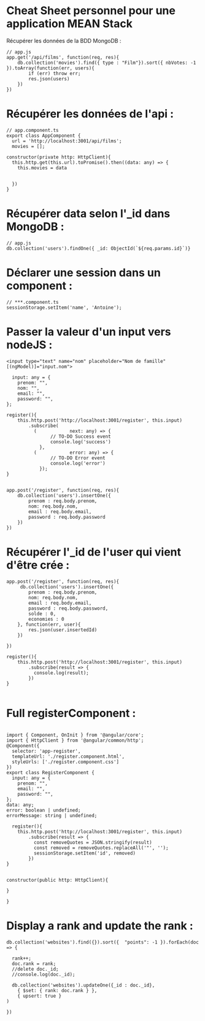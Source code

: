 # Cheat Sheet personnel pour une application MEAN Stack


Récupérer les données de la BDD MongoDB :
````
// app.js
app.get('/api/films', function(req, res){
    db.collection('movies').find({ type : "Film"}).sort({ nbVotes: -1 }).toArray(function(err, users){
        if (err) throw err;
        res.json(users)
    })
})

````
# Récupérer les données de l'api :
````
// app.component.ts
export class AppComponent {
  url = 'http://localhost:3001/api/films';
  movies = [];
 
constructor(private http: HttpClient){
  this.http.get(this.url).toPromise().then((data: any) => {
    this.movies = data
 
   
  })
}
````

# Récupérer data selon l'_id dans MongoDB :
````
// app.js
db.collection('users').findOne({ _id: ObjectId(`${req.params.id}`)}
````

# Déclarer une session dans un component :
````
// ***.component.ts
sessionStorage.setItem('name', 'Antoine');
````

# Passer la valeur d'un input vers nodeJS :
````
<input type="text" name="nom" placeholder="Nom de famille" [(ngModel)]="input.nom">
````
````
  input: any = {
    prenom: "",
    nom: "",
    email: "",
    password: "",
};

register(){
    this.http.post('http://localhost:3001/register', this.input)
        .subscribe(
          (            next: any) => {
                // TO-DO Success event
                console.log('success')
            },
          (            error: any) => {
                // TO-DO Error event
                console.log('error')
            });
}
````

````

app.post('/register', function(req, res){
    db.collection('users').insertOne({
        prenom : req.body.prenom,
        nom: req.body.nom,
        email : req.body.email,
        password : req.body.password
    })
})

````


# Récupérer l'_id de l'user qui vient d'être crée :
````
app.post('/register', function(req, res){
     db.collection('users').insertOne({
        prenom : req.body.prenom,
        nom: req.body.nom,
        email : req.body.email,
        password : req.body.password,
        solde : 0,
        economies : 0
    }, function(err, user){
        res.json(user.insertedId)
    })

})

````


````
register(){
    this.http.post('http://localhost:3001/register', this.input)
        .subscribe(result => {
          console.log(result);
        })
}


````
# Full registerComponent :

````

import { Component, OnInit } from '@angular/core';
import { HttpClient } from '@angular/common/http';
@Component({
  selector: 'app-register',
  templateUrl: './register.component.html',
  styleUrls: ['./register.component.css']
})
export class RegisterComponent {
  input: any = {
    prenom: "",
    email: "",
    password: "",
};
data: any;
error: boolean | undefined;
errorMessage: string | undefined;

  register(){
    this.http.post('http://localhost:3001/register', this.input)
        .subscribe(result => {
          const removeQuotes = JSON.stringify(result)
          const removed = removeQuotes.replaceAll('"', '');
          sessionStorage.setItem('id', removed)
        })
}


constructor(public http: HttpClient){
    
}

}
````

# Display a rank and update the rank :

````
db.collection('websites').find({}).sort({  "points": -1 }).forEach(doc => {

  rank++;
  doc.rank = rank;
  //delete doc._id;
  //console.log(doc._id);

  db.collection('websites').updateOne({_id : doc._id},
    { $set: { rank: doc.rank } },
    { upsert: true }
)

})
````

````

